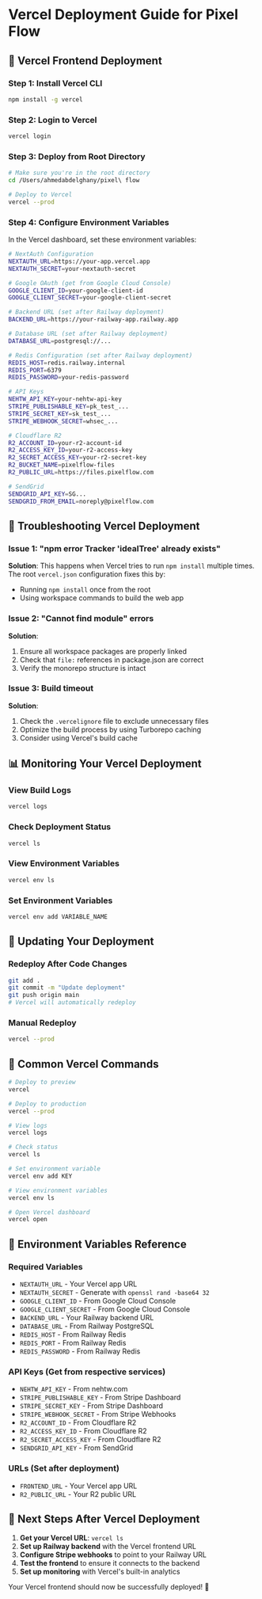 # Vercel Deployment Guide for Pixel Flow

## 🚀 **Vercel Frontend Deployment**

### **Step 1: Install Vercel CLI**
```bash
npm install -g vercel
```

### **Step 2: Login to Vercel**
```bash
vercel login
```

### **Step 3: Deploy from Root Directory**
```bash
# Make sure you're in the root directory
cd /Users/ahmedabdelghany/pixel\ flow

# Deploy to Vercel
vercel --prod
```

### **Step 4: Configure Environment Variables**
In the Vercel dashboard, set these environment variables:

```bash
# NextAuth Configuration
NEXTAUTH_URL=https://your-app.vercel.app
NEXTAUTH_SECRET=your-nextauth-secret

# Google OAuth (get from Google Cloud Console)
GOOGLE_CLIENT_ID=your-google-client-id
GOOGLE_CLIENT_SECRET=your-google-client-secret

# Backend URL (set after Railway deployment)
BACKEND_URL=https://your-railway-app.railway.app

# Database URL (set after Railway deployment)
DATABASE_URL=postgresql://...

# Redis Configuration (set after Railway deployment)
REDIS_HOST=redis.railway.internal
REDIS_PORT=6379
REDIS_PASSWORD=your-redis-password

# API Keys
NEHTW_API_KEY=your-nehtw-api-key
STRIPE_PUBLISHABLE_KEY=pk_test_...
STRIPE_SECRET_KEY=sk_test_...
STRIPE_WEBHOOK_SECRET=whsec_...

# Cloudflare R2
R2_ACCOUNT_ID=your-r2-account-id
R2_ACCESS_KEY_ID=your-r2-access-key
R2_SECRET_ACCESS_KEY=your-r2-secret-key
R2_BUCKET_NAME=pixelflow-files
R2_PUBLIC_URL=https://files.pixelflow.com

# SendGrid
SENDGRID_API_KEY=SG...
SENDGRID_FROM_EMAIL=noreply@pixelflow.com
```

## 🔧 **Troubleshooting Vercel Deployment**

### **Issue 1: "npm error Tracker 'idealTree' already exists"**
**Solution**: This happens when Vercel tries to run `npm install` multiple times. The root `vercel.json` configuration fixes this by:
- Running `npm install` once from the root
- Using workspace commands to build the web app

### **Issue 2: "Cannot find module" errors**
**Solution**: 
1. Ensure all workspace packages are properly linked
2. Check that `file:` references in package.json are correct
3. Verify the monorepo structure is intact

### **Issue 3: Build timeout**
**Solution**:
1. Check the `.vercelignore` file to exclude unnecessary files
2. Optimize the build process by using Turborepo caching
3. Consider using Vercel's build cache

## 📊 **Monitoring Your Vercel Deployment**

### **View Build Logs**
```bash
vercel logs
```

### **Check Deployment Status**
```bash
vercel ls
```

### **View Environment Variables**
```bash
vercel env ls
```

### **Set Environment Variables**
```bash
vercel env add VARIABLE_NAME
```

## 🔄 **Updating Your Deployment**

### **Redeploy After Code Changes**
```bash
git add .
git commit -m "Update deployment"
git push origin main
# Vercel will automatically redeploy
```

### **Manual Redeploy**
```bash
vercel --prod
```

## 🚨 **Common Vercel Commands**

```bash
# Deploy to preview
vercel

# Deploy to production
vercel --prod

# View logs
vercel logs

# Check status
vercel ls

# Set environment variable
vercel env add KEY

# View environment variables
vercel env ls

# Open Vercel dashboard
vercel open
```

## 📝 **Environment Variables Reference**

### **Required Variables**
- `NEXTAUTH_URL` - Your Vercel app URL
- `NEXTAUTH_SECRET` - Generate with `openssl rand -base64 32`
- `GOOGLE_CLIENT_ID` - From Google Cloud Console
- `GOOGLE_CLIENT_SECRET` - From Google Cloud Console
- `BACKEND_URL` - Your Railway backend URL
- `DATABASE_URL` - From Railway PostgreSQL
- `REDIS_HOST` - From Railway Redis
- `REDIS_PORT` - From Railway Redis
- `REDIS_PASSWORD` - From Railway Redis

### **API Keys (Get from respective services)**
- `NEHTW_API_KEY` - From nehtw.com
- `STRIPE_PUBLISHABLE_KEY` - From Stripe Dashboard
- `STRIPE_SECRET_KEY` - From Stripe Dashboard
- `STRIPE_WEBHOOK_SECRET` - From Stripe Webhooks
- `R2_ACCOUNT_ID` - From Cloudflare R2
- `R2_ACCESS_KEY_ID` - From Cloudflare R2
- `R2_SECRET_ACCESS_KEY` - From Cloudflare R2
- `SENDGRID_API_KEY` - From SendGrid

### **URLs (Set after deployment)**
- `FRONTEND_URL` - Your Vercel app URL
- `R2_PUBLIC_URL` - Your R2 public URL

## 🎯 **Next Steps After Vercel Deployment**

1. **Get your Vercel URL**: `vercel ls`
2. **Set up Railway backend** with the Vercel frontend URL
3. **Configure Stripe webhooks** to point to your Railway URL
4. **Test the frontend** to ensure it connects to the backend
5. **Set up monitoring** with Vercel's built-in analytics

Your Vercel frontend should now be successfully deployed! 🚀

